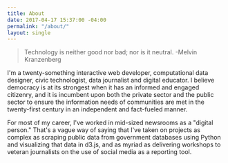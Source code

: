 ```yaml
---
title: About
date: 2017-04-17 15:37:00 -04:00
permalink: "/about/"
layout: single
---
```


> Technology is neither good nor bad; nor is it neutral.
> -Melvin Kranzenberg


I'm a twenty-something interactive web developer, computational data designer, civic technologist, data journalist and digital educator. I believe democracy is at its strongest when it has an informed and engaged citizenry, and it is incumbent upon both the private sector and the public sector to ensure the information needs of communities are met in the twenty-first century in an independent and fact-fueled manner.

For most of my career, I've worked in mid-sized newsrooms as a "digital person." That's a vague way of saying that I've taken on projects as complex as scraping public data from government databases using Python and visualizing that data in d3.js, and as myriad as delivering workshops to veteran journalists on the use of social media as a reporting tool.
